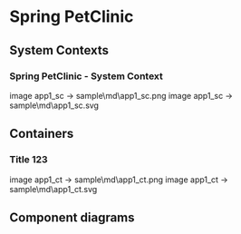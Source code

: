 # Spring PetClinic

## System Contexts

### Spring PetClinic - System Context

image app1_sc -> sample\md\app1_sc.png
image app1_sc -> sample\md\app1_sc.svg

## Containers

### Title 123

image app1_ct -> sample\md\app1_ct.png
image app1_ct -> sample\md\app1_ct.svg

## Component diagrams

